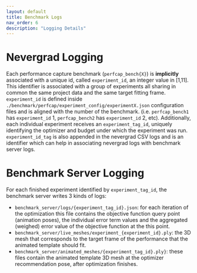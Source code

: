 ```yaml
---
layout: default
title: Benchmark Logs
nav_order: 6
description: "Logging Details"
---
```



# Nevergrad Logging
Each performance capture benchmark (`perfcap_bench{X}`) is **implicitly** associated with a unique id, called `experiment_id`, an integer value in [1,11]. This identifier is associated with a group of experiments all sharing in common the same project data and the same target fitting frame. `experiment_id` is defined inside `./benchmark/perfcap/experiment_config/experimentX.json` configuration files and is aligned with the number of the benchmark. (i.e. `perfcap_bench1` has `experiment_id` 1, `perfcap_bench2` has `experiment_id` 2, etc). Additionally, each individual experiment receives an `experiment_tag_id`, uniquely identifying the optimizer and budget under which the experiment was run. `experiment_id_tag` is also appended in the nevergrad CSV logs and is an identifier which can help in associating nevergrad logs with benchmark server logs.

# Benchmark Server Logging

For each finished experiment identified by `experiment_tag_id`, the benchmark server writes 3 kinds of logs:

* `benchmark_server/logs/{experiment_tag_id}.json`: for each iteration of the optimization this file contains the objective function query point (animation poses), the individual error term values and the aggregated (weighed) error value of the objective function at the this point.
* `benchmark_server/live_meshes/experiment_{experiment_id}.ply`: the 3D mesh that corresponds to the target frame of the performance that the animated template should fit.
* `benchmark_server/animated_meshes/{experiment_tag_id}.ply}`: these files contain the animated template 3D mesh at the optimizer recommendation pose, after optimization finishes.
